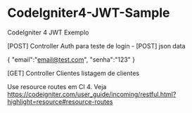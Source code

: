 # CodeIgniter4-JWT-Sample

CodeIgniter 4 JWT Exemplo

[POST] Controller Auth  para teste de login - [POST] json data 

{
"email":"email@test.com",
"senha":"123"
}

[GET] Controller Clientes listagem de clientes

Use resource routes em CI 4. Veja https://codeigniter.com/user_guide/incoming/restful.html?highlight=resource#resource-routes
